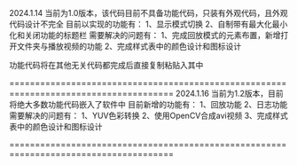2024.1.14 当前为1.0版本，该代码目前不具备功能代码，只装有外观代码，且外观代码设计不完全
目前以实现的功能有：
1、显示模式切换
2、自制带有最大化最小化和关闭功能的标题栏
需要解决的问题有：
1、完成回放模式的元素布置，新增打开文件夹与播放视频的功能
2、完成样式表中的颜色设计和图标设计

功能代码将在其他无关代码都完成后直接复制粘贴入其中

======================================================================================
2024.1.16 当前为1.2版本，目前将绝大多数功能代码嵌入了软件中
目前新增的功能有：
1、回放功能
2、日志功能
需要解决的问题有：
1、YUV色彩转换
2、使用OpenCV合成avi视频
3、完成样式表中的颜色设计和图标设计

======================================================================================

